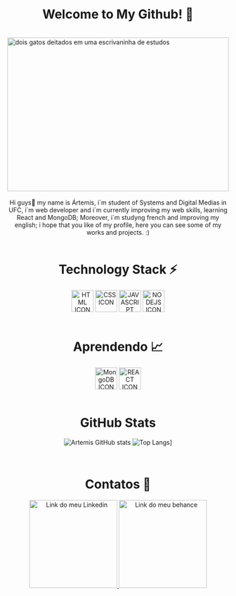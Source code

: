 <div align="center">  

# Welcome to My Github! 💫

</div>
 <br>
<img " width=100% height=350px alt="dois gatos deitados em uma escrivaninha de estudos" src="https://github.com/user-attachments/assets/cac9ec41-2a61-4345-8f98-7424988a1ad6">
<br>
<br>
<div align="center">Hi guys👋 my name is Ártemis, i´m student of Systems and Digital Medias in UFC, 
i´m web developer and i´m currently improving my web skills, learning React and MongoDB;
Moreover, i´m studyng french and improving my english;
i hope that you like of my profile, here you can see some of my works and projects. :)</div>
<div align="center">  
<br>


# Technology Stack ⚡️

<div>
<img justify-content="center" align-items="space-between" margin=20px width=50px height=50px alt="HTML ICON" src="https://github.com/user-attachments/assets/eae7d7aa-68ef-4453-95a8-f723c3cdf077">
<img justify-content="center" alt="CSS ICON" margin=20px width=50px height=50px src="https://github.com/user-attachments/assets/aeed9a13-6a44-4b59-92c9-34ea31f60643">
<img justify-content="center" alt="JAVASCRIPT ICON" margin=20px width=50px height=50px src="https://github.com/user-attachments/assets/14129186-ca80-4e23-a3da-ef628a3d097c">
<img justify-content="center" alt="NODEJS ICON" margin=20px width=50px height=50px src="https://github.com/user-attachments/assets/12950db9-82c6-44e7-9b4a-b3411d220fda">
</div>
 <br>
<h1  align="center">Aprendendo 📈</h1>
 <img justify-content="center" align-items="space-between" margin=20px width=50px height=50px alt="MongoDB ICON" src="https://github.com/user-attachments/assets/9a04c75e-b5fb-41b7-bdca-438f7806644d">
<img justify-content="center" align-items="space-between" margin=20px width=50px height=50px alt="REACT ICON" src="https://github.com/user-attachments/assets/e15ca701-33a1-4319-affc-b3743b54ba96">
</div>
 <br>

<div align="center">  

# GitHub Stats
![Artemis GitHub stats](https://github-readme-stats.vercel.app/api?username=ArtemisMenezes&show_icons=true&theme=buefy)
![Top Langs](https://github-readme-stats.vercel.app/api/top-langs/?username=ArtemisMenezes)]
</div>
<br>
<div style="margin: 20px;" align="center">  
 

# Contatos 📩

<a href="https://www.linkedin.com/in/%C3%A1rtemis-castelo-969536218?utm_source=share&utm_campaign=share_via&utm_content=profile&utm_medium=android_app">
<img  justify-content="center" align-items="space-between"  width=200px height=200px alt="Link do meu Linkedin" src="https://cdn.jsdelivr.net/gh/devicons/devicon@latest/icons/linkedin/linkedin-original-wordmark.svg" />
</a>
<a href="https://www.behance.net/rtemiscastelo">
 <img "justify-content="center" align-items="space-between" margin  width=200px height=200px alt="Link do meu behance" src="https://cdn.jsdelivr.net/gh/devicons/devicon@latest/icons/behance/behance-original-wordmark.svg" />
</a>
</div>
